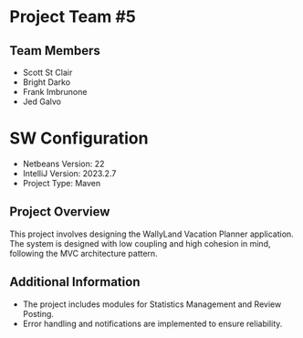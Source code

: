 # Project Team #5

## Team Members

- Scott St Clair
- Bright Darko
- Frank Imbrunone
- Jed Galvo

# SW Configuration

- Netbeans Version: 22
- IntelliJ Version: 2023.2.7
- Project Type: Maven

## Project Overview

This project involves designing the WallyLand Vacation Planner application.
The system is designed with low coupling and high cohesion in mind, following
the MVC architecture pattern.

## Additional Information

- The project includes modules for Statistics Management and Review Posting.
- Error handling and notifications are implemented to ensure reliability.
